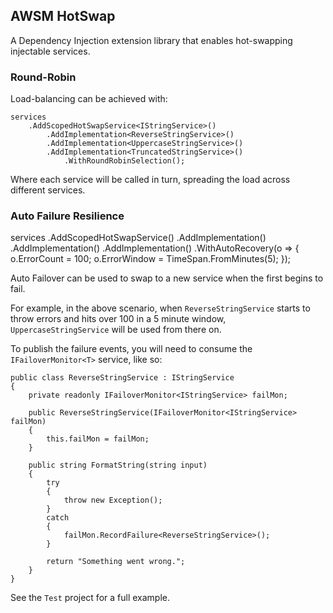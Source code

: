 ## AWSM HotSwap

A Dependency Injection extension library that enables hot-swapping injectable services.


### Round-Robin

Load-balancing can be achieved with:

```
services
    .AddScopedHotSwapService<IStringService>()
        .AddImplementation<ReverseStringService>()
        .AddImplementation<UppercaseStringService>()
        .AddImplementation<TruncatedStringService>()
            .WithRoundRobinSelection();
```

Where each service will be called in turn, spreading the load across different services.

### Auto Failure Resilience

services
    .AddScopedHotSwapService<IStringService>()
        .AddImplementation<ReverseStringService>()
        .AddImplementation<UppercaseStringService>()
        .AddImplementation<TruncatedStringService>()
            .WithAutoRecovery(o =>
            {
                o.ErrorCount = 100;
                o.ErrorWindow = TimeSpan.FromMinutes(5);
            });
            
Auto Failover can be used to swap to a new service when the first begins to fail.

For example, in the above scenario, when `ReverseStringService` starts to throw errors and hits over 100 in a 5 minute window, `UppercaseStringService` will be used from there on.

To publish the failure events, you will need to consume the `IFailoverMonitor<T>` service, like so:

```
public class ReverseStringService : IStringService
{
    private readonly IFailoverMonitor<IStringService> failMon;

    public ReverseStringService(IFailoverMonitor<IStringService> failMon)
    {
        this.failMon = failMon;
    }

    public string FormatString(string input)
    {
        try
        {
            throw new Exception();
        }
        catch
        {
            failMon.RecordFailure<ReverseStringService>();
        }

        return "Something went wrong.";
    }
}
```

See the `Test` project for a full example.